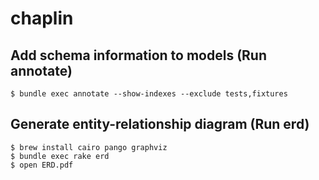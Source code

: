 # chaplin

## Add schema information to models (Run annotate)
    $ bundle exec annotate --show-indexes --exclude tests,fixtures

## Generate entity-relationship diagram (Run erd)
    $ brew install cairo pango graphviz
    $ bundle exec rake erd
    $ open ERD.pdf


